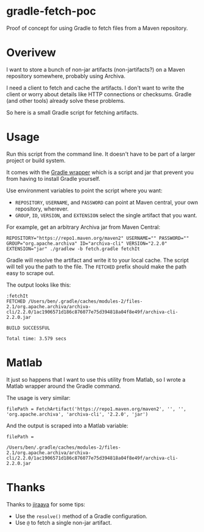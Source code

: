 # gradle-fetch-poc
Proof of concept for using Gradle to fetch files from a Maven repository.

# Overivew
I want to store a bunch of non-jar artifacts (non-jartifacts?) on a Maven repository somewhere, probably using Archiva.

I need a client to fetch and cache the artifacts.  I don't want to write the client or worry about details like HTTP connections or checksums.  Gradle (and other tools) already solve these problems.

So here is a small Gradle script for fetching artifacts.

# Usage
Run this script from the command line.  It doesn't have to be part of a larger project or build system.

It comes with the [Gradle wrapper](https://docs.gradle.org/current/userguide/gradle_wrapper.html) which is a script and jar that prevent you from having to install Gradle yourself.

Use environment variables to point the script where you want:
  * `REPOSITORY`, `USERNAME`, and `PASSWORD` can point at Maven central, your own repository, wherever.
  * `GROUP`, `ID`, `VERSION`, and `EXTENSION` select the single artifact that you want. 

For example, get an arbitrary Archiva jar from Maven Central:
```
REPOSITORY="https://repo1.maven.org/maven2" USERNAME="" PASSWORD="" GROUP="org.apache.archiva" ID="archiva-cli" VERSION="2.2.0" EXTENSION="jar" ./gradlew -b fetch.gradle fetchIt
```

Gradle will resolve the artifact and write it to your local cache.  The script will tell you the path to the file.  The `FETCHED` prefix should make the path easy to scrape out.

The output looks like this:
```
:fetchIt
FETCHED /Users/ben/.gradle/caches/modules-2/files-2.1/org.apache.archiva/archiva-cli/2.2.0/1ac1906571d186c876077e75d394818a04f8e49f/archiva-cli-2.2.0.jar

BUILD SUCCESSFUL

Total time: 3.579 secs
```

# Matlab
It just so happens that I want to use this utility from Matlab, so I wrote a Matlab wrapper around the Gradle command.

The usage is very similar:
```
filePath = FetchArtifact('https://repo1.maven.org/maven2', '', '', 'org.apache.archiva', 'archiva-cli', '2.2.0', 'jar')
```

And the output is scraped into a Matlab variable:
```
filePath =

/Users/ben/.gradle/caches/modules-2/files-2.1/org.apache.archiva/archiva-cli/2.2.0/1ac1906571d186c876077e75d394818a04f8e49f/archiva-cli-2.2.0.jar
```

# Thanks
Thanks to [jiraaya](https://jiraaya.wordpress.com/2014/06/05/download-non-jar-dependency-in-gradle/) for some tips:
  * Use the `resolve()` method of a Gradle configuration.
  * Use `@` to fetch a single non-jar artifact.
